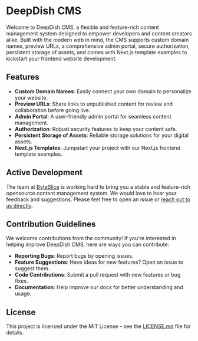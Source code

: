 # DeepDish CMS

Welcome to DeepDish CMS, a flexible and feature-rich content management system designed to empower developers and content creators alike. Built with the modern web in mind, the CMS supports custom domain names, preview URLs, a comprehensive admin portal, secure authorization, persistent storage of assets, and comes with Next.js template examples to kickstart your frontend website development.

## Features

- **Custom Domain Names**: Easily connect your own domain to personalize your website.
- **Preview URLs**: Share links to unpublished content for review and collaboration before going live.
- **Admin Portal**: A user-friendly admin portal for seamless content management.
- **Authorization**: Robust security features to keep your content safe.
- **Persistent Storage of Assets**: Reliable storage solutions for your digital assets.
- **Next.js Templates**: Jumpstart your project with our Next.js frontend template examples.

## Active Development

The team at [ByteSlice](https://byteslice.co) is working hard to bring you a stable and feature-rich opensource content management system. We would love to hear your feedback and suggestions. Please feel free to open an issue or [reach out to us directly](https://byteslice.co/contact).

## Contribution Guidelines

We welcome contributions from the community! If you're interested in helping improve DeepDish CMS, here are ways you can contribute:

- **Reporting Bugs**: Report bugs by opening issues.
- **Feature Suggestions**: Have ideas for new features? Open an issue to suggest them.
- **Code Contributions**: Submit a pull request with new features or bug fixes.
- **Documentation**: Help improve our docs for better understanding and usage.

## License

This project is licensed under the MIT License - see the [LICENSE.md](LICENSE.md) file for details.
